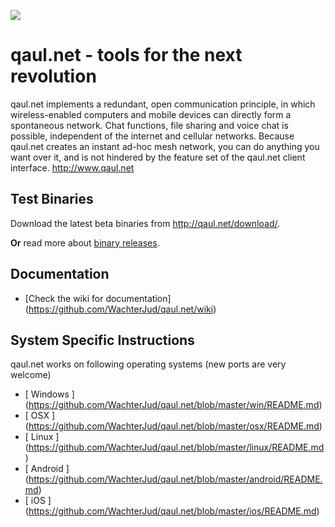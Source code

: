 ![](http://www.qaul.net/img/qaul-net.png)


qaul.net - tools for the next revolution
========================================

qaul.net implements a redundant, open communication principle, in which wireless-enabled computers and mobile devices can directly form a spontaneous network. Chat functions, file sharing and voice chat is possible, independent of the internet and cellular networks. Because qaul.net creates an instant ad-hoc mesh network, you can do anything you want over it, and is not hindered by the feature set of the qaul.net client interface.
http://www.qaul.net


Test Binaries
--------------

Download the latest beta binaries from http://qaul.net/download/.

**Or** read more about [binary releases](https://github.com/WachterJud/qaul.net/tree/master/binary_release).


Documentation
--------------

* [Check the wiki for documentation] (https://github.com/WachterJud/qaul.net/wiki)


System Specific Instructions
-----------------------------

qaul.net works on following operating systems (new ports are very welcome)

* [ Windows ] (https://github.com/WachterJud/qaul.net/blob/master/win/README.md)
* [ OSX ]     (https://github.com/WachterJud/qaul.net/blob/master/osx/README.md)
* [ Linux ]   (https://github.com/WachterJud/qaul.net/blob/master/linux/README.md)
* [ Android ] (https://github.com/WachterJud/qaul.net/blob/master/android/README.md)
* [ iOS ]     (https://github.com/WachterJud/qaul.net/blob/master/ios/README.md)
